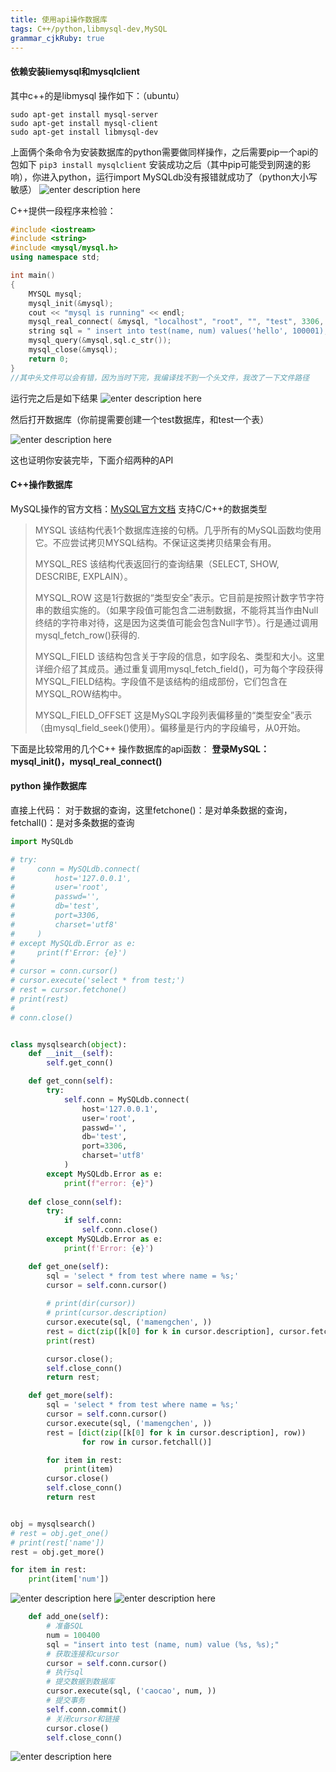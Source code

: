 ```yaml
---
title: 使用api操作数据库 
tags: C++/python,libmysql-dev,MySQL
grammar_cjkRuby: true
---
```



#### 依赖安装liemysql和mysqlclient
其中c++的是libmysql 操作如下：（ubuntu）
``` 
sudo apt-get install mysql-server
sudo apt-get install mysql-client
sudo apt-get install libmysql-dev
```
上面俩个条命令为安装数据库的python需要做同样操作，之后需要pip一个api的包如下
```pip3 install mysqlclient```
安装成功之后（其中pip可能受到网速的影响），你进入python，运行import MySQLdb没有报错就成功了（python大小写敏感）
![enter description here](./images/1563798247103.png)

C++提供一段程序来检验：
```c++
#include <iostream>
#include <string>
#include <mysql/mysql.h>
using namespace std;

int main()
{
    MYSQL mysql;
    mysql_init(&mysql);
    cout << "mysql is running" << endl;
    mysql_real_connect( &mysql, "localhost", "root", "", "test", 3306, NULL, 0);    
    string sql = " insert into test(name, num) values('hello', 100001);";
    mysql_query(&mysql,sql.c_str());
    mysql_close(&mysql);
    return 0;
}
//其中头文件可以会有错，因为当时下完，我编译找不到一个头文件，我改了一下文件路径
```
运行完之后是如下结果
![enter description here](./images/1563798485815.png)

然后打开数据库（你前提需要创建一个test数据库，和test一个表）

![enter description here](./images/1563798579700.png)

这也证明你安装完毕，下面介绍两种的API

#### C++操作数据库
MySQL操作的官方文档：[MySQL官方文档](https://dev.mysql.com/doc/refman/5.7/en/c-api-data-structures.html)
支持C/C++的数据类型

> MYSQL
> 该结构代表1个数据库连接的句柄。几乎所有的MySQL函数均使用它。不应尝试拷贝MYSQL结构。不保证这类拷贝结果会有用。
> 
> MYSQL_RES
> 该结构代表返回行的查询结果（SELECT, SHOW, DESCRIBE, EXPLAIN）。
> 
> MYSQL_ROW
> 这是1行数据的“类型安全”表示。它目前是按照计数字节字符串的数组实施的。（如果字段值可能包含二进制数据，不能将其当作由Null终结的字符串对待，这是因为这类值可能会包含Null字节）。行是通过调用mysql_fetch_row()获得的.
> 
> MYSQL_FIELD
> 该结构包含关于字段的信息，如字段名、类型和大小。这里详细介绍了其成员。通过重复调用mysql_fetch_field()，可为每个字段获得MYSQL_FIELD结构。字段值不是该结构的组成部份，它们包含在MYSQL_ROW结构中。
> 
> MYSQL_FIELD_OFFSET
> 这是MySQL字段列表偏移量的“类型安全”表示（由mysql_field_seek()使用）。偏移量是行内的字段编号，从0开始。


下面是比较常用的几个C++ 操作数据库的api函数：
**登录MySQL：mysql_init()，mysql_real_connect()**








#### python 操作数据库
直接上代码：
对于数据的查询，这里fetchone()：是对单条数据的查询，fetchall()：是对多条数据的查询
```python
import MySQLdb

# try:
#     conn = MySQLdb.connect(
#         host='127.0.0.1',
#         user='root',
#         passwd='',
#         db='test',
#         port=3306,
#         charset='utf8'
#     )
# except MySQLdb.Error as e:
#     print(f'Error: {e}')
# 
# cursor = conn.cursor()
# cursor.execute('select * from test;')
# rest = cursor.fetchone()
# print(rest)
# 
# conn.close()


class mysqlsearch(object):
    def __init__(self):
        self.get_conn()

    def get_conn(self):
        try:
            self.conn = MySQLdb.connect(
                host='127.0.0.1',
                user='root',
                passwd='',
                db='test',
                port=3306,
                charset='utf8'
            )
        except MySQLdb.Error as e:
            print(f"error: {e}")
    
    def close_conn(self):
        try:
            if self.conn:
                self.conn.close()
        except MySQLdb.Error as e:
            print(f'Error: {e}')

    def get_one(self):
        sql = 'select * from test where name = %s;'
        cursor = self.conn.cursor()
        
        # print(dir(cursor))
        # print(cursor.description)
        cursor.execute(sql, ('mamengchen', ))
        rest = dict(zip([k[0] for k in cursor.description], cursor.fetchone()))
        print(rest)

        cursor.close();
        self.close_conn()
        return rest;

    def get_more(self):
        sql = 'select * from test where name = %s;'
        cursor = self.conn.cursor()
        cursor.execute(sql, ('mamengchen', ))
        rest = [dict(zip([k[0] for k in cursor.description], row)) 
                for row in cursor.fetchall()]

        for item in rest:
            print(item)
        cursor.close()
        self.close_conn()
        return rest


obj = mysqlsearch()
# rest = obj.get_one()
# print(rest['name'])
rest = obj.get_more()

for item in rest:
    print(item['num'])

```
![enter description here](./images/1563876849587.png)
![enter description here](./images/1563876868536.png)



```python
    def add_one(self):
        # 准备SQL
        num = 100400
        sql = "insert into test (name, num) value (%s, %s);"
        # 获取连接和cursor
        cursor = self.conn.cursor()
        # 执行sql
        # 提交数据到数据库
        cursor.execute(sql, ('caocao', num, ))
        # 提交事务
        self.conn.commit()
        # 关闭cursor和链接
        cursor.close()
        self.close_conn()

```
![enter description here](./images/1563880253283.png)
